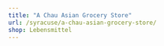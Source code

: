 ```yaml
---
title: "A Chau Asian Grocery Store"
url: /syracuse/a-chau-asian-grocery-store/
shop: Lebensmittel
---
```


